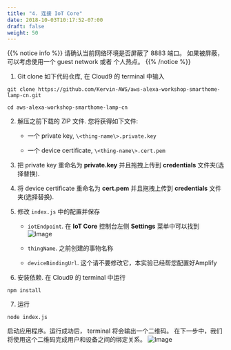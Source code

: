 ```yaml
---
title: "4. 连接 IoT Core"
date: 2018-10-03T10:17:52-07:00
draft: false
weight: 50
---
```

{{% notice info %}}
请确认当前网络环境是否屏蔽了 8883 端口。 如果被屏蔽，可以考虑使用一个 guest network 或者 个人热点。
{{% /notice %}}

1.	Git clone 如下代码仓库, 在 Cloud9 的 terminal 中输入

```shell
git clone https://github.com/Kervin-AWS/aws-alexa-workshop-smarthome-lamp-cn.git 

cd aws-alexa-workshop-smarthome-lamp-cn
```

2.	解压之前下载的 ZIP 文件. 您将获得如下文件:

    - 一个 private key, `\<thing-name\>.private.key`

    - 一个 device certificate, `\<thing-name\>.cert.pem`

3.	把 private key 重命名为 **private.key** 并且拖拽上传到 **credentials** 文件夹(选择替换).

4.	将 device certificate 重命名为 **cert.pem** 并且拖拽上传到 **credentials** 文件夹(选择替换).

5.	修改 `index.js` 中的配置并保存

    - `iotEndpoint`. 在 **IoT Core** 控制台左侧 **Settings** 菜单中可以找到
    ![Image](/images/png/016.png)

    
    - `thingName`. 之前创建的事物名称

    - `deviceBindingUrl`. 这个请不要修改它，本实验已经帮您配置好Amplify

6.	安装依赖. 在 Cloud9 的 terminal 中运行 
```shell
npm install
```

7.	运行 
```shell
node index.js 
```
启动应用程序。运行成功后， terminal 将会输出一个二维码。 在下一步中，我们将使用这个二维码完成用户和设备之间的绑定关系。
 ![Image](/images/png/017.png)